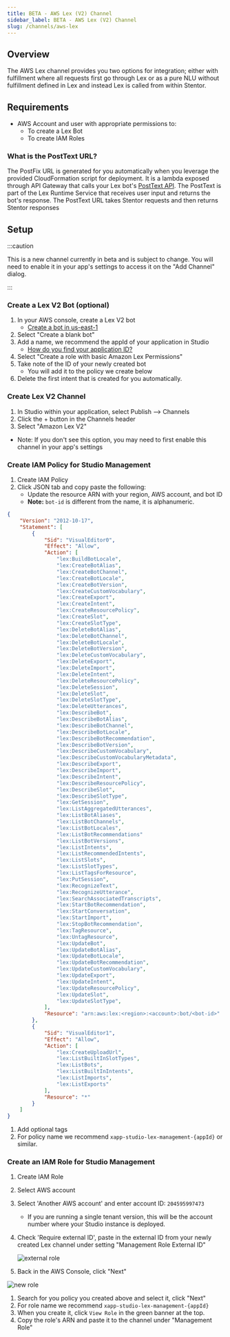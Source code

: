```yaml
---
title: BETA - AWS Lex (V2) Channel
sidebar_label: BETA - AWS Lex (V2) Channel
slug: /channels/aws-lex
---
```


## Overview

The AWS Lex channel provides you two options for integration; either with fulfillment where all requests first go through Lex or as a pure NLU without fulfillment defined in Lex and instead Lex is called from within Stentor.

## Requirements

- AWS Account and user with appropriate permissions to:
  - To create a Lex Bot
  - To create IAM Roles

### What is the PostText URL?

The PostFix URL is generated for you automatically when you leverage the provided CloudFormation script for deployment. It is a lambda exposed through API Gateway that calls your Lex bot's [PostText API](https://docs.aws.amazon.com/lex/latest/dg/API_runtime_PostText.html). The PostText is part of the Lex Runtime Service that receives user input and returns the bot's response. The PostText URL takes Stentor requests and then returns Stentor responses

## Setup

:::caution

This is a new channel currently in beta and is subject to change.  You will need to enable it in your app's settings to access it on the "Add Channel" dialog.

:::

### Create a Lex V2 Bot (optional)

1. In your AWS console, create a Lex V2 bot
   - [Create a bot in us-east-1](https://us-east-1.console.aws.amazon.com/lexv2/home?region=us-east-1#createBot)
1. Select "Create a blank bot"
1. Add a name, we recommend the appId of your application in Studio
   - [How do you find your application ID?](/docs/development/development-faqs#how-do-i-find-my-application-id)
1. Select "Create a role with basic Amazon Lex Permissions"
1. Take note of the ID of your newly created bot
   - You will add it to the policy we create below
1. Delete the first intent that is created for you automatically.

### Create Lex V2 Channel

1. In Studio within your application, select Publish --> Channels
1. Click the + button in the Channels header
1. Select "Amazon Lex V2"
  * Note: If you don't see this option, you may need to first enable this channel in your app's settings

### Create IAM Policy for Studio Management

1. Create IAM Policy
1. Click JSON tab and copy paste the following:
   - Update the resource ARN with your region, AWS account, and bot ID
   - __Note:__ `bot-id` is different from the name, it is alphanumeric.

```json
{
    "Version": "2012-10-17",
    "Statement": [
        {
            "Sid": "VisualEditor0",
            "Effect": "Allow",
            "Action": [
                "lex:BuildBotLocale",
                "lex:CreateBotAlias",
                "lex:CreateBotChannel",
                "lex:CreateBotLocale",
                "lex:CreateBotVersion",
                "lex:CreateCustomVocabulary",
                "lex:CreateExport",
                "lex:CreateIntent",
                "lex:CreateResourcePolicy",
                "lex:CreateSlot",
                "lex:CreateSlotType",
                "lex:DeleteBotAlias",
                "lex:DeleteBotChannel",
                "lex:DeleteBotLocale",
                "lex:DeleteBotVersion",
                "lex:DeleteCustomVocabulary",
                "lex:DeleteExport",
                "lex:DeleteImport",
                "lex:DeleteIntent",
                "lex:DeleteResourcePolicy",
                "lex:DeleteSession",
                "lex:DeleteSlot",
                "lex:DeleteSlotType",
                "lex:DeleteUtterances",
                "lex:DescribeBot",
                "lex:DescribeBotAlias",
                "lex:DescribeBotChannel",
                "lex:DescribeBotLocale",
                "lex:DescribeBotRecommendation",
                "lex:DescribeBotVersion",
                "lex:DescribeCustomVocabulary",
                "lex:DescribeCustomVocabularyMetadata",
                "lex:DescribeExport",
                "lex:DescribeImport",
                "lex:DescribeIntent",
                "lex:DescribeResourcePolicy",
                "lex:DescribeSlot",
                "lex:DescribeSlotType",
                "lex:GetSession",
                "lex:ListAggregatedUtterances",
                "lex:ListBotAliases",
                "lex:ListBotChannels",
                "lex:ListBotLocales",
                "lex:ListBotRecommendations"
                "lex:ListBotVersions",
                "lex:ListIntents",
                "lex:ListRecommendedIntents",
                "lex:ListSlots",
                "lex:ListSlotTypes",
                "lex:ListTagsForResource",
                "lex:PutSession",
                "lex:RecognizeText",
                "lex:RecognizeUtterance",
                "lex:SearchAssociatedTranscripts",
                "lex:StartBotRecommendation",
                "lex:StartConversation",
                "lex:StartImport",
                "lex:StopBotRecommendation",
                "lex:TagResource",
                "lex:UntagResource",
                "lex:UpdateBot",
                "lex:UpdateBotAlias",
                "lex:UpdateBotLocale",
                "lex:UpdateBotRecommendation",
                "lex:UpdateCustomVocabulary",
                "lex:UpdateExport",
                "lex:UpdateIntent",
                "lex:UpdateResourcePolicy",
                "lex:UpdateSlot",
                "lex:UpdateSlotType",
            ],
            "Resource": "arn:aws:lex:<region>:<account>:bot/<bot-id>"
        },
        {
            "Sid": "VisualEditor1",
            "Effect": "Allow",
            "Action": [
                "lex:CreateUploadUrl",
                "lex:ListBuiltInSlotTypes",
                "lex:ListBots",
                "lex:ListBuiltInIntents",
                "lex:ListImports",
                "lex:ListExports"
            ],
            "Resource": "*"
        }
    ]
}
```

1. Add optional tags
1. For policy name we recommend `xapp-studio-lex-management-{appId}` or similar.

### Create an IAM Role for Studio Management

1. Create IAM Role
1. Select AWS account
1. Select 'Another AWS account' and enter account ID: `204595997473`
   * If you are running a single tenant version, this will be the account number where your Studio instance is deployed.
1. Check 'Require external ID', paste in the external ID from your newly created Lex channel under setting "Management Role External ID"

   ![external role](/img/channel/lex/lex-v2-management-external-id.png)

1. Back in the AWS Console, click "Next"

  ![new role](/img/channel/lex/aws-iam-role-lex-v2-management.png)

1. Search for you policy you created above and select it, click "Next"
1. For role name we recommend `xapp-studio-lex-management-{appId}`
1. When you create it, click `View Role` in the green banner at the top.
1. Copy the role's ARN and paste it to the channel under "Management Role"
